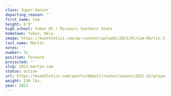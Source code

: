 ```yaml
---
class: Super-Senior
departing_reason: ''
first_name: Cam
height: 6'9"
high_school: Yukon HS / Missouri Southern State
hometown: Yukon, Okla.
image: https://kuathletics.com/wp-content/uploads/2021/07/Cam-Martin-31-600x500.jpg
last_name: Martin
notes: ''
number: 31
position: Forward
projected: ''
slug: 2021-martin-cam
status: active
url: https://kuathletics.com/sports/mbball/roster/season/2021-22/player/cam-martin/
weight: 230 lbs.
year: 2021
---
```

